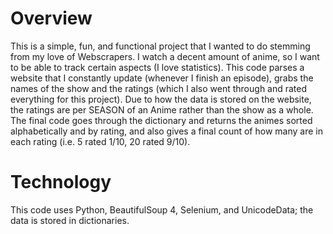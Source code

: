 # Overview
This is a simple, fun, and functional project that I wanted to do stemming from my love of Webscrapers. I watch a decent amount of anime, so I want to be able to track certain aspects (I love statistics). 
This code parses a website that I constantly update (whenever I finish an episode), grabs the names of the show and the ratings (which I also went through and rated everything for this project). Due to how the data is stored on the website, the ratings are per SEASON of
an Anime rather than the show as a whole. The final code goes through the dictionary and returns the animes sorted alphabetically and by rating, and also gives a final count of how many are in each rating (i.e. 5 rated 1/10, 20 rated 9/10). 

# Technology
This code uses Python, BeautifulSoup 4, Selenium, and UnicodeData; the data is stored in dictionaries.
